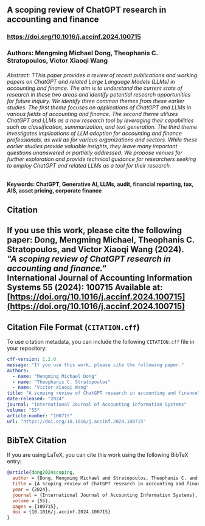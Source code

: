 ## A scoping review of ChatGPT research in accounting and finance

### https://doi.org/10.1016/j.accinf.2024.100715

### Authors: Mengming Michael Dong, Theophanis C. Stratopoulos, Victor Xiaoqi Wang 

###### Abstract: TThis paper provides a review of recent publications and working papers on ChatGPT and related Large Language Models (LLMs) in accounting and finance. The aim is to understand the current state of research in these two areas and identify potential research opportunities for future inquiry. We identify three common themes from these earlier studies. The first theme focuses on applications of ChatGPT and LLMs in various fields of accounting and finance. The second theme utilizes ChatGPT and LLMs as a new research tool by leveraging their capabilities such as classification, summarization, and text generation. The third theme investigates implications of LLM adoption for accounting and finance professionals, as well as for various organizations and sectors. While these earlier studies provide valuable insights, they leave many important questions unanswered or partially addressed. We propose venues for further exploration and provide technical guidance for researchers seeking to employ ChatGPT and related LLMs as a tool for their research.

#### Keywords: ChatGPT, Generative AI, LLMs, audit, financial reporting, tax, AIS, asset pricing, corporate finance

## Citation

If you use this work, please cite the following paper:
**Dong, Mengming Michael, Theophanis C. Stratopoulos, and Victor Xiaoqi Wang (2024).**  
*"A scoping review of ChatGPT research in accounting and finance."*  
International Journal of Accounting Information Systems 55 (2024): 100715
Available at: [https://doi.org/10.1016/j.accinf.2024.100715](https://doi.org/10.1016/j.accinf.2024.100715)
---
## Citation File Format (`CITATION.cff`)
To use citation metadata, you can include the following `CITATION.cff` file in your repository:
```yaml
cff-version: 1.2.0
message: "If you use this work, please cite the following paper."
authors:
  - name: "Mengming Michael Dong"
  - name: "Theophanis C. Stratopoulos"
  - name: "Victor Xiaoqi Wang"
title: "A scoping review of ChatGPT research in accounting and finance"
date-released: "2024"
journal: "International Journal of Accounting Information Systems"
volume: "55"
article-number: "100715"
url: "https://doi.org/10.1016/j.accinf.2024.100715"
```

## BibTeX Citation
If you are using LaTeX, you can cite this work using the following BibTeX entry:
```bibtex
@article{dong2024scoping,
  author = {Dong, Mengming Michael and Stratopoulos, Theophanis C. and Wang, Victor Xiaoqi},
  title = {A scoping review of ChatGPT research in accounting and finance},
  year = {2024},
  journal = {International Journal of Accounting Information Systems},
  volume = {55},
  pages = {100715},
  doi = {10.1016/j.accinf.2024.100715}
}
```




